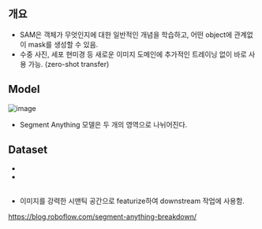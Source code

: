 ## 개요
- SAM은 객체가 무엇인지에 대한 일반적인 개념을 학습하고, 어떤 object에 관계없이 mask를 생성할 수 있음. 
- 수중 사진, 세포 현미경 등 새로운 이미지 도메인에 추가적인 트레이닝 없이 바로 사용 가능. (zero-shot transfer)

## Model 
![image](https://user-images.githubusercontent.com/15938354/230805910-d863352a-48b6-48e0-be59-67a79e4c001e.png)
- Segment Anything 모델은 두 개의 영역으로 나뉘어진다. 


## Dataset 
- 
- 

## 

- 이미지를 강력한 시맨틱 공간으로 featurize하여 downstream 작업에 사용함. 

https://blog.roboflow.com/segment-anything-breakdown/

